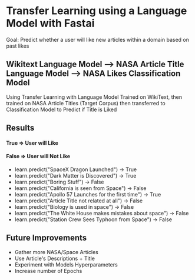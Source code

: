 # Transfer Learning using a Language Model with Fastai

Goal: Predict whether a user will like new articles within a domain based on past likes

## Wikitext Language Model --> NASA Article Title Language Model --> NASA Likes Classification Model

Using Transfer Learning with Language Model Trained on WikiText, then trained on NASA Article Titles (Target Corpus) then transferred to Classification Model to Predict if Title is Liked

## Results

#### True => User will Like
#### False => User will Not Like

* learn.predict("SpaceX Dragon Launched") -> True
* learn.predict("Dark Matter is Discovered") -> True
* learn.predict("Boring Stuff") -> False
* learn.predict("California is seen from Space") -> False
* learn.predict("Apollo 57 Launches for the first time") -> True
* learn.predict("Article Title not related at all") -> False
* learn.predict("Biology is used in space") -> False
* learn.predict("The White House makes mistakes about space") -> False
* learn.predict("Station Crew Sees Typhoon from Space") -> False


## Future Improvements
* Gather more NASA/Space Articles
* Use Article's Descriptions + Title
* Experiment with Models Hyperparameters 
* Increase number of Epochs
